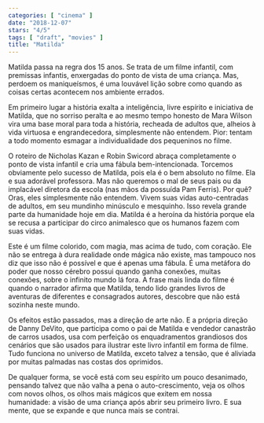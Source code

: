 ```yaml
---
categories: [ "cinema" ]
date: "2018-12-07"
stars: "4/5"
tags: [ "draft", "movies" ]
title: "Matilda"
---
```

Matilda passa na regra dos 15 anos. Se trata de um filme infantil, com
premissas infantis, enxergadas do ponto de vista de uma criança. Mas,
perdoem os maniqueísmos, é uma louvável lição sobre como quando as
coisas certas acontecem nos ambiente errados.

Em primeiro lugar a história exalta a inteligência, livre espírito e
iniciativa de Matilda, que no sorriso peralta e ao mesmo tempo honesto
de Mara Wilson vira uma base moral para toda a história, recheada de
adultos que, alheios à vida virtuosa e engrandecedora, simplesmente
não entendem. Pior: tentam a todo momento esmagar a individualidade
dos pequeninos no filme.

O roteiro de Nicholas Kazan e Robin Swicord abraça completamente o
ponto de vista infantil e cria uma fábula bem-intencionada. Torcemos
obviamente pelo sucesso de Matilda, pois ela é o bem absoluto no
filme. Ela e sua adorável professora. Mas não queremos o mal de seus
pais ou da implacável diretora da escola (nas mãos da possuída Pam
Ferris). Por quê? Oras, eles simplesmente não entendem. Vivem suas vidas
auto-centradas de adultos, em seu mundinho minúsculo e mesquinho. Isso
revela grande parte da humanidade hoje em dia. Matilda é a heroína da
história porque ela se recusa a participar do circo animalesco que os
humanos fazem com suas vidas.

Este é um filme colorido, com magia, mas acima de tudo, com
coração. Ele não se entrega à dura realidade onde mágica não
existe, mas tampouco nos diz que isso não é possível e que é apenas
uma fábula. É uma metáfora do poder que nosso cérebro possui quando
ganha conexões, muitas conexões, sobre o infinito mundo lá fora. A
frase mais linda do filme é quando o narrador afirma que Matilda, tendo
lido grandes livros de aventuras de diferentes e consagrados autores,
descobre que não está sozinha neste mundo.

Os efeitos estão passados, mas a direção de arte não. E a própria
direção de Danny DeVito, que participa como o pai de Matilda e vendedor
canastrão de carros usados, usa com perfeição os enquadramentos
grandiosos dos cenários que são usados para ilustrar este livro infantil
em forma de filme. Tudo funciona no universo de Matilda, exceto talvez
a tensão, que é aliviada por muitas palmadas nas costas dos oprimidos.

De qualquer forma, se você está com seu espírito um pouco desanimado,
pensando talvez que não valha a pena o auto-crescimento, veja os olhos
com novos olhos, os olhos mais mágicos que exitem em nossa humanidade:
a visão de uma criança após abrir seu primeiro livro. E sua mente,
que se expande e que nunca mais se contrai.
